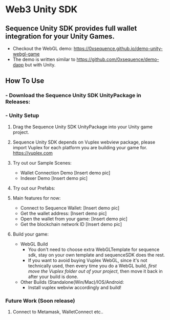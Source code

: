 # Web3 Unity SDK
Sequence Unity SDK provides full wallet integration for your Unity Games.
----------------
- Checkout the WebGL demo: https://0xsequence.github.io/demo-unity-webgl-game
- The demo is written similar to https://github.com/0xsequence/demo-dapp but with Unity.

## How To Use
### - Download the Sequence Unity SDK UnityPackage in Releases:
### - Unity Setup
1. Drag the Sequence Unity SDK UnityPackage into your Unity game project.
2. Sequence Unity SDK depends on Vuplex webview package, please import Vuplex for each platform you are building your game for. https://vuplex.com
3. Try out our Sample Scenes:
   -  Wallet Connection Demo
      [Insert demo pic]
   -  Indexer Demo
      [Insert demo pic]
4. Try out our Prefabs:
5. Main features for now:
   - Connect to Sequence Wallet:
    [Insert demo pic]
   - Get the wallet address:
    [Insert demo pic]
   - Open the wallet from your game:
    [Insert demo pic]
   - Get the blockchain network ID
    [Insert demo pic]

6. Build your game:
   - WebGL Build
      - You don't need to choose extra WebGLTemplate for sequence sdk, stay on your own template and sequenceSDK does the rest.
      - If you want to avoid buying Vuplex WebGL, since it's not technically used, then every time you do a WebGL build, _first move the Vuplex folder out of your project_, then move it back in after your build is done.
   - Other Builds (Standalone(Win/Mac)/IOS/Android:
      - Install vuplex webviw accordingly and build!
### Future Work (Soon release)
1. Connect to Metamask, WalletConnect etc..

